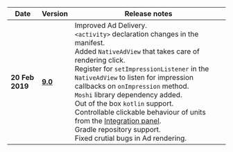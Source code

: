 Date | Version | Release notes
--- | --- | ---
<b>20 Feb 2019</b> | <b><a href="/sdk9.0/">9.0</a></b> | Improved Ad Delivery.<br> `<activity>` declaration changes in the manifest.<br> Added `NativeAdView` that takes care of rendering click.<br> Register for `setImpressionListener` in the `NativeAdView` to listen for impression callbacks on `onImpression` method.<br> `Moshi` library dependency added.<br> Out of the box `kotlin` support.<br> Controllable clickable behaviour of units from the [Integration panel](https://integration.greedygame.com).<br> Gradle repository support.<br> Fixed crutial bugs in Ad rendering.